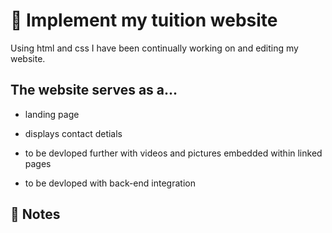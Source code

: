 # 📖 Implement my tuition website

Using html and css I have been continually working on and editing my website. 

## The website serves as a...

* landing page

* displays contact detials

* to be devloped further with videos and pictures embedded within linked pages

* to be devloped with back-end integration


## 📝 Notes